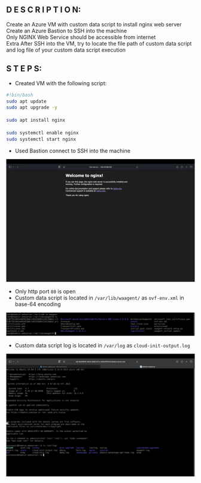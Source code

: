 ## D E S C R I P T I O N:

Create an Azure VM with custom data script to install nginx web server <br />
Create an Azure Bastion to SSH into the machine <br />
Only NGINX Web Service should be accessible from internet <br />
Extra After SSH into the VM, try to locate the file path of custom data script and log file of your custom data script execution <br />

## S T E P S:

- Created VM with the following script:

```bash
#!bin/bash
sudo apt update
sudo apt upgrade -y

sudo apt install nginx

sudo systemctl enable nginx
sudo systemctl start nginx
```
- Used Bastion connect to SSH into the machine

<img src="https://github.com/Shamlin-Presidio/Azure-Training/blob/main/Day1/Assets/web%20server.png" />

- Only http port `80` is open
- Custom data script is located in `/var/lib/waagent/` as `ovf-env.xml` in base-64 encoding

<img src="https://github.com/Shamlin-Presidio/Azure-Training/blob/main/Day1/Assets/custom-script.png" />

- Custom data script log is located in `/var/log` as `cloud-init-output.log`

<img src="https://github.com/Shamlin-Presidio/Azure-Training/blob/main/Day1/Assets/File.png" />
